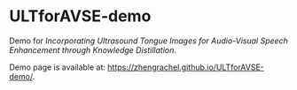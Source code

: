 # ULTforAVSE-demo
Demo for *Incorporating Ultrasound Tongue Images for Audio-Visual Speech Enhancement through Knowledge Distillation*.

Demo page is available at: <https://zhengrachel.github.io/ULTforAVSE-demo/>.
